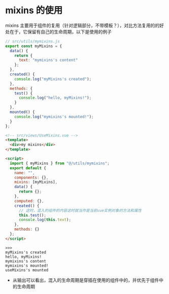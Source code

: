 # mixins 的使用

mixins 主要用于组件的复用（针对逻辑部分，不带模板？），对比方法复用的的好处在于，它保留有自己的生命周期，以下是使用的例子

```js
// src/utils/mymixins.js
export const myMixins = {
  data() {
    return {
      text: "mymixins's content"
    };
  },
  created() {
    console.log("myMixins's created");
  },
  methods: {
    test() {
      console.log("hello, myMixins!");
    }
  },
  mounted() {
    console.log("mymixins's mounted!");
  }
};
```

```html
<!-- src/views/UseMixins.vue -->
<template>
  <div>my mixins</div>
</template>

<script>
  import { myMixins } from "@/utils/mymixins";
  export default {
    name: "",
    components: {},
    mixins: [myMixins],
    data() {
      return {};
    },
    computed: {},
    created() {
      // 这时，混入的组件的内容这时就当作是当前vue实例对象的方法和属性
      this.test();
      console.log(this.text);
    },
    methods: {}
  };
</script>
```

```
>>>
myMixins's created
hello, myMixins!
mymixins's content
mymixins's mounted!
useMixins's mounted
```

- 从输出可以看出，混入的生命周期是穿插在使用的组件中的，并优先于组件中的生命周期
